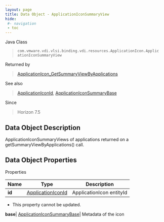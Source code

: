 ```yaml
---
layout: page
title: Data Object - ApplicationIconSummaryView
hide:
 #- navigation
 - toc
---
```






Java Class  
> `com.vmware.vdi.vlsi.binding.vdi.resources.ApplicationIcon.ApplicationIconSummaryView`

Returned by  
> [ApplicationIcon_GetSummaryViewByApplications](vdi.resources.ApplicationIcon.md#getSummaryViewByApplications)

See also  
> [ApplicationIconId](vdi.entity.ApplicationIconId.md), [ApplicationIconSummaryBase](vdi.resources.ApplicationIcon.ApplicationIconSummaryBase.md)

Since  
> Horizon 7.5


## Data Object Description 

ApplicationIconSummaryViews of applications returned on a getSummaryViewByApplications() call. 

## Data Object Properties

Properties

Name |  Type |  Description   
---|---|---  
**id**| [ApplicationIconId](vdi.entity.ApplicationIconId.md)|  ApplicationIcon entityId   


* This property cannot be updated.

  
**base**| [ApplicationIconSummaryBase](vdi.resources.ApplicationIcon.ApplicationIconSummaryBase.md)|  Metadata of the icon   
  
  
  

  
  
